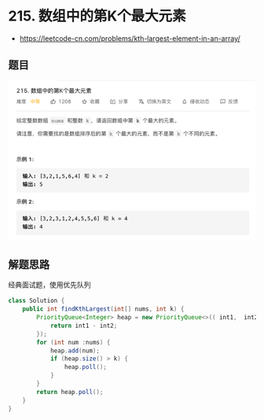 # 215. 数组中的第K个最大元素

- https://leetcode-cn.com/problems/kth-largest-element-in-an-array/

## 题目

![](https://raw.githubusercontent.com/Cerbur/pic/main/20210806014952.png)

## 解题思路

经典面试题，使用优先队列

```java
class Solution {
    public int findKthLargest(int[] nums, int k) {
        PriorityQueue<Integer> heap = new PriorityQueue<>(( int1,  int2)->{
            return int1 - int2;
        });
        for (int num :nums) {
            heap.add(num);
            if (heap.size() > k) {
                heap.poll();
            }
        }
        return heap.poll();
    }
}
```

